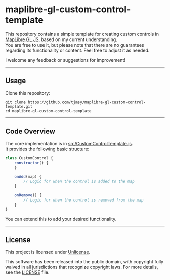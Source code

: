 # maplibre-gl-custom-control-template

This repository contains a simple template for creating custom controls in [MapLibre GL JS](https://github.com/maplibre/maplibre-gl-js/), based on my current understanding.  
You are free to use it, but please note that there are no guarantees regarding its functionality or content. Feel free to adjust it as needed.

I welcome any feedback or suggestions for improvement!

---

## Usage
Clone this repository:
```
git clone https://github.com/tjmsy/maplibre-gl-custom-control-template.git
cd maplibre-gl-custom-control-template
```

---

## Code Overview
The core implementation is in [src/CustomControlTemplate.js](./src/CustomControlTemplate.js).  
It provides the following basic structure:

```javascript
class CustomControl {
    constructor() {
    }

    onAdd(map) {
        // Logic for when the control is added to the map
    }

    onRemove() {
        // Logic for when the control is removed from the map
    }
}
```

You can extend this to add your desired functionality.

---

## License
This project is licensed under [Unlicense](http://unlicense.org/).

This software has been released into the public domain, with copyright fully waived in all jurisdictions that recognize copyright laws. For more details, see the [LICENSE](./LICENSE) file.
